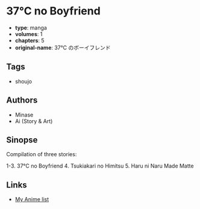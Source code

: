 # 37°C no Boyfriend

-   **type**: manga
-   **volumes**: 1
-   **chapters**: 5
-   **original-name**: 37℃ のボーイフレンド

## Tags

-   shoujo

## Authors

-   Minase
-   Ai (Story & Art)

## Sinopse

Compilation of three stories:

1-3. 37°C no Boyfriend 4. Tsukiakari no Himitsu 5. Haru ni Naru Made Matte

## Links

-   [My Anime list](https://myanimelist.net/manga/11133/37%C2%B0C_no_Boyfriend)
